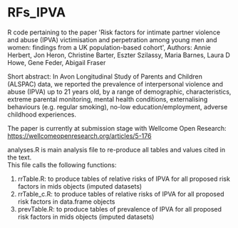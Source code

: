 # RFs_IPVA

R code pertaining to the paper 'Risk factors for intimate partner violence and abuse (IPVA) victimisation and perpetration among young men and women: findings from a UK population-based cohort', Authors: Annie Herbert, Jon Heron, Christine Barter, Eszter Szilassy, Maria Barnes, Laura D Howe, Gene Feder, Abigail Fraser

Short abstract: In Avon Longitudinal Study of Parents and Children (ALSPAC) data, we reported the prevalence of interpersonal violence and abuse (IPVA) up to 21 years old, by a range of demographic, characteristics, extreme parental monitoring, mental health conditions, externalising behaviours (e.g. regular smoking), no-low education/employment, adverse childhood experiences. 

The paper is currently at submission stage with Wellcome Open Research: https://wellcomeopenresearch.org/articles/5-176

analyses.R is main analysis file to re-produce all tables and values cited in the text.  
This file calls the following functions:
1) rrTable.R: to produce tables of relative risks of IPVA for all proposed risk factors in mids objects (imputed datasets)
2) rrTable_c.R: to produce tables of relative risks of IPVA for all proposed risk factors in data.frame objects
3) prevTable.R: to produce tables of prevalence of IPVA for all proposed risk factors in mids objects (imputed datasets)
